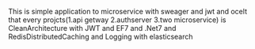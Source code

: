 This is simple application to microservice with sweager and jwt and ocelt that every projcts(1.api getway 2.authserver 3.two microservice) is
 CleanArchitecture with JWT and EF7 and .Net7 and RedisDistributedCaching and Logging with elasticsearch  

